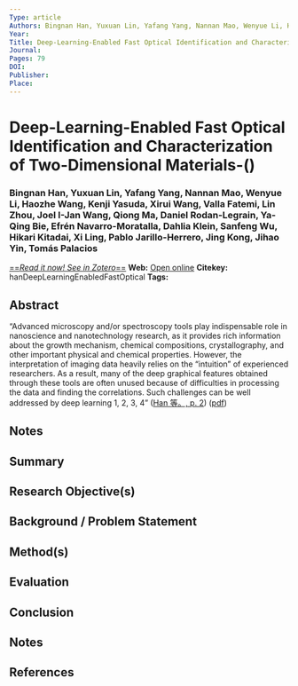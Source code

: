 ```yaml
---
Type: article
Authors: Bingnan Han, Yuxuan Lin, Yafang Yang, Nannan Mao, Wenyue Li, Haozhe Wang, Kenji Yasuda, Xirui Wang, Valla Fatemi, Lin Zhou, Joel I-Jan Wang, Qiong Ma, Daniel Rodan-Legrain, Ya-Qing Bie, Efrén Navarro-Moratalla, Dahlia Klein, Sanfeng Wu, Hikari Kitadai, Xi Ling, Pablo Jarillo-Herrero, Jing Kong, Jihao Yin, Tomás Palacios
Year: 
Title: Deep-Learning-Enabled Fast Optical Identification and Characterization of Two-Dimensional Materials
Journal: 
Pages: 79
DOI: 
Publisher: 
Place: 
---
```


# Deep-Learning-Enabled Fast Optical Identification and Characterization of Two-Dimensional Materials-()
### Bingnan Han, Yuxuan Lin, Yafang Yang, Nannan Mao, Wenyue Li, Haozhe Wang, Kenji Yasuda, Xirui Wang, Valla Fatemi, Lin Zhou, Joel I-Jan Wang, Qiong Ma, Daniel Rodan-Legrain, Ya-Qing Bie, Efrén Navarro-Moratalla, Dahlia Klein, Sanfeng Wu, Hikari Kitadai, Xi Ling, Pablo Jarillo-Herrero, Jing Kong, Jihao Yin, Tomás Palacios
[==*Read it now! See in Zotero*==](zotero://select/items/@hanDeepLearningEnabledFastOptical)
**Web:** [Open online]()
**Citekey:** hanDeepLearningEnabledFastOptical
**Tags:** 

## Abstract
“Advanced microscopy and/or spectroscopy tools play indispensable role in nanoscience and nanotechnology research, as it provides rich information about the growth mechanism, chemical compositions, crystallography, and other important physical and chemical properties. However, the interpretation of imaging data heavily relies on the “intuition” of experienced researchers. As a result, many of the deep graphical features obtained through these tools are often unused because of difficulties in processing the data and finding the correlations. Such challenges can be well addressed by deep learning 1, 2, 3, 4” ([Han 等。, p. 2](zotero://select/library/items/UB8EIPLP)) ([pdf](zotero://open-pdf/library/items/SD7ADTUP?page=2&annotation=23TBPXW5))

## Notes


## Summary

  
## Research Objective(s)


## Background / Problem Statement


## Method(s)


## Evaluation


## Conclusion


## Notes


## References